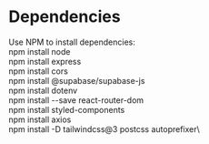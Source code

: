 # Dependencies
Use NPM to install dependencies:\
npm install node\
npm install express\
npm install cors\
npm install @supabase/supabase-js\
npm install dotenv\
npm install --save react-router-dom\
npm install styled-components\
npm install axios\
npm install -D tailwindcss@3 postcss autoprefixer\